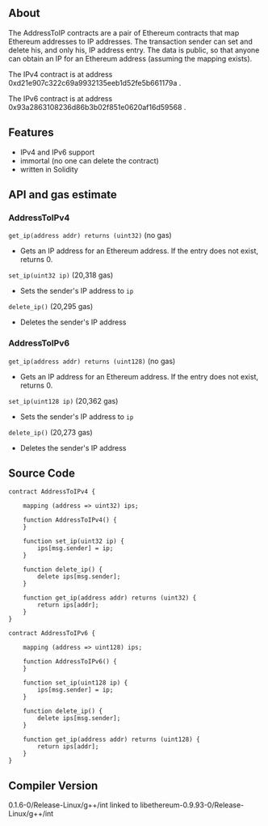 ## About
The AddressToIP contracts are a pair of Ethereum contracts that map Ethereum addresses to IP addresses. The transaction sender can set and delete his, and only his, IP address entry. The data is public, so that anyone can obtain an IP for an Ethereum address (assuming the mapping exists).

The IPv4 contract is at address 0xd21e907c322c69a9932135eeb1d52fe5b661179a .

The IPv6 contract is at address 0x93a2863108236d86b3b02f851e0620af16d59568 .

## Features
* IPv4 and IPv6 support
* immortal (no one can delete the contract)
* written in Solidity

## API and gas estimate
### AddressToIPv4
``get_ip(address addr) returns (uint32)`` (no gas)
- Gets an IP address for an Ethereum address.  If the entry does not exist, returns 0.

``set_ip(uint32 ip)`` (20,318 gas)
- Sets the sender's IP address to ``ip``

``delete_ip()`` (20,295 gas)
- Deletes the sender's IP address

### AddressToIPv6
``get_ip(address addr) returns (uint128)`` (no gas)
- Gets an IP address for an Ethereum address.  If the entry does not exist, returns 0.

``set_ip(uint128 ip)`` (20,362 gas)
- Sets the sender's IP address to ``ip``

``delete_ip()`` (20,273 gas)
- Deletes the sender's IP address

## Source Code

```
contract AddressToIPv4 {

    mapping (address => uint32) ips;

    function AddressToIPv4() {
    }

    function set_ip(uint32 ip) {
        ips[msg.sender] = ip;
    }

    function delete_ip() {
        delete ips[msg.sender];
    }

    function get_ip(address addr) returns (uint32) {
        return ips[addr];
    }
}
```

```
contract AddressToIPv6 {

    mapping (address => uint128) ips;

    function AddressToIPv6() {
    }

    function set_ip(uint128 ip) {
        ips[msg.sender] = ip;
    }

    function delete_ip() {
        delete ips[msg.sender];
    }

    function get_ip(address addr) returns (uint128) {
        return ips[addr];
    }
}
```

## Compiler Version
0.1.6-0/Release-Linux/g++/int linked to libethereum-0.9.93-0/Release-Linux/g++/int
